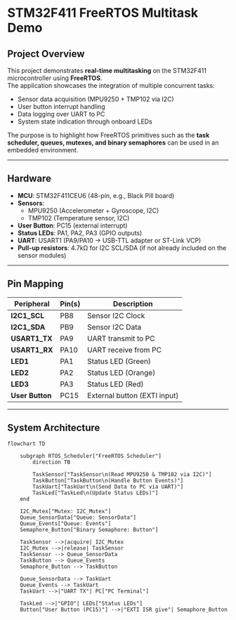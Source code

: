 # STM32F411 FreeRTOS Multitask Demo

## Project Overview
This project demonstrates **real-time multitasking** on the STM32F411 microcontroller using **FreeRTOS**.  
The application showcases the integration of multiple concurrent tasks:
- Sensor data acquisition (MPU9250 + TMP102 via I2C)
- User button interrupt handling
- Data logging over UART to PC
- System state indication through onboard LEDs  

The purpose is to highlight how FreeRTOS primitives such as the **task scheduler, queues, mutexes, and binary semaphores** can be used in an embedded environment.

---

## Hardware
- **MCU**: STM32F411CEU6 (48-pin, e.g., Black Pill board)  
- **Sensors**:  
  - MPU9250 (Accelerometer + Gyroscope, I2C)  
  - TMP102 (Temperature sensor, I2C)  
- **User Button**: PC15 (external interrupt)  
- **Status LEDs**: PA1, PA2, PA3 (GPIO outputs)  
- **UART**: USART1 (PA9/PA10 → USB-TTL adapter or ST-Link VCP)  
- **Pull-up resistors**: 4.7kΩ for I2C SCL/SDA (if not already included on the sensor modules)  

---

## Pin Mapping

| Peripheral   | Pin(s) | Description                  |
|--------------|--------|------------------------------|
| **I2C1_SCL** | PB8    | Sensor I2C Clock             |
| **I2C1_SDA** | PB9    | Sensor I2C Data              |
| **USART1_TX**| PA9    | UART transmit to PC          |
| **USART1_RX**| PA10   | UART receive from PC         |
| **LED1**     | PA1    | Status LED (Green)           |
| **LED2**     | PA2    | Status LED (Orange)          |
| **LED3**     | PA3    | Status LED (Red)             |
| **User Button** | PC15| External button (EXTI input) |

---

## System Architecture

```mermaid
flowchart TD

    subgraph RTOS_Scheduler["FreeRTOS Scheduler"]
        direction TB

        TaskSensor["TaskSensor\n(Read MPU9250 & TMP102 via I2C)"]
        TaskButton["TaskButton\n(Handle Button Events)"]
        TaskUart["TaskUart\n(Send Data to PC via UART)"]
        TaskLed["TaskLed\n(Update Status LEDs)"]
    end

    I2C_Mutex["Mutex: I2C_Mutex"]
    Queue_SensorData["Queue: SensorData"]
    Queue_Events["Queue: Events"]
    Semaphore_Button["Binary Semaphore: Button"]

    TaskSensor -->|acquire| I2C_Mutex
    I2C_Mutex -->|release| TaskSensor
    TaskSensor --> Queue_SensorData
    TaskButton --> Queue_Events
    Semaphore_Button --> TaskButton

    Queue_SensorData --> TaskUart
    Queue_Events --> TaskUart
    TaskUart -->|"UART TX"| PC["PC Terminal"]

    TaskLed -->|"GPIO"| LEDs["Status LEDs"]
    Button["User Button (PC15)"] -->|"EXTI ISR give"| Semaphore_Button
